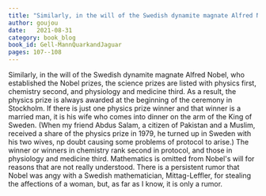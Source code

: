 ```yaml
---
title: "Similarly, in the will of the Swedish dynamite magnate Alfred Nobel..."
author: goujou
date:   2021-08-31
category: book_blog
book_id: Gell-MannQuarkandJaguar
pages: 107--108
---
```

Similarly, in the will of the Swedish dynamite magnate Alfred Nobel, who established the Nobel prizes, the science prizes are listed with physics first, chemistry second, and physiology and medicine third.
As a result, the physics prize is always awarded at the beginning of the ceremony in Stockholm.
If there is just one physics prize winner and that winner is a married man, it is his wife who comes into dinner on the arm of the King of Sweden.
(When my friend Abdus Salam, a citizen of Pakistan and a Muslim, received a share of the physics prize in 1979, he turned up in Sweden with his two wives, np doubt causing some problems of protocol to arise.)
The winner or winners in chemistry rank second in protocol, and those in physiology and medicine third.
Mathematics is omitted from Nobel's will for reasons that are not really understood.
There is a persistent rumor that Nobel was angy with a Swedish mathematician, Mittag-Leffler, for stealing the affections of a woman, but, as far as I know, it is only a rumor.
